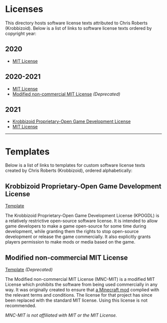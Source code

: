 # Licenses
This directory hosts software license texts attributed to Chris Roberts
(Krobbizoid). Below is a list of links to software license texts ordered
by copyright year:

## 2020
* [MIT License](https://krobbi.github.io/license/2020/mit.txt)

## 2020-2021
* [MIT License](https://krobbi.github.io/license/2020/2021/mit.txt)
* [Modified non-commercial MIT License](https://krobbi.github.io/license/2020/2021/mnc-mit.txt) _(Deprecated)_

## 2021
* [Krobbizoid Proprietary-Open Game Development License](https://krobbi.github.io/license/2021/kpogdl.txt)
* [MIT License](https://krobbi.github.io/license/2021/mit.txt)

---

# Templates
Below is a list of links to templates for custom software license texts created
by Chris Roberts (Krobbizoid), ordered alphabetically:

## Krobbizoid Proprietary-Open Game Development License
[Template](https://krobbi.github.io/license/template/kpogdl.txt)

The Krobbizoid Proprietary-Open Game Development License (KPOGDL) is a
relatively restrictive open-source software license. It is intended to allow
game developers to make a game open-source for some time during development,
while granting them the rights to stop open-source development or release the
game commercially. It also explicitly grants players permission to make mods or
media based on the game.

## Modified non-commercial MIT License
[Template](https://krobbi.github.io/license/template/mnc-mit.txt) _(Deprecated)_

The Modified non-commercial MIT License (MNC-MIT) is a modified MIT License
which prohibits the software from being used commercially in any way. It was
originally created to ensure that
[a Minecraft mod](https://github.com/krobbi/fabricmc-endfix) complied with the
relevant terms and conditions. The license for that project has since been
replaced with the standard MIT license. Using this license is not recommended.

_MNC-MIT is not affiliated with MIT or the MIT License._
